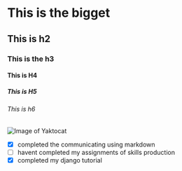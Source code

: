 # This is the bigget
## This is h2
### This is the h3
#### This is H4
##### This is H5
###### This is h6

![Image of Yaktocat](https://octodex.github.com/images/yaktocat.png)
- [x] completed the communicating using markdown
- [ ] havent completed my assignments of skills production
- [x]  completed my django tutorial 
